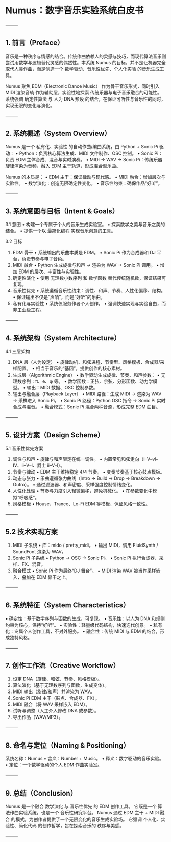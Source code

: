 # Numus：数字音乐实验系统白皮书

⸻

## 1. 前言（Preface）

音乐是一种秩序与情感的结合。传统作曲依赖人的灵感与技巧，而现代算法音乐则尝试用数学与逻辑替代灵感的偶然性。本系统 Numus 的目标，并不是让机器完全取代人类作曲，而是创造一个 数学驱动、音乐性优先、个人化实验 的音乐生成工具。

Numus 聚焦 EDM（Electronic Dance Music） 作为骨干音乐形式，同时引入 MIDI 渲染音轨 作为辅助层，实验性地探索 传统乐器与电子音乐融合的可能性。系统强调 确定性算法 与 人为 DNA 预设 的结合，在保证可听性与音乐性的同时，实现无限的变化与演化。

⸻

## 2. 系统概述（System Overview）

Numus 是一个 私有化、实验性 的自动作曲/编曲系统，由 Python + Sonic Pi 驱动：
 • Python：负责核心算法生成、MIDI 文件制作、OSC 控制。
 • Sonic Pi：负责 EDM 主体合成、混音与实时演奏。
 • MIDI → WAV → Sonic Pi：传统乐器旋律渲染为音频，融入 EDM 主干轨道，形成混合型乐曲。

Numus 的本质是：
 • EDM 主干：保证律动与现代感。
 • MIDI 融合：增加层次与实验性。
 • 数学演化：创造无限确定性变化。
 • 音乐性约束：确保作品“好听”。

⸻

## 3. 系统意图与目标（Intent & Goals）

3.1 意图
 • 构建一个专属于个人的音乐生成实验室。
 • 探索数学之美与音乐之美的结合。
 • 提供一个以 最简化编程 实现音乐创意的工具。

3.2 目标

 1. EDM 骨干
 • 系统输出的乐曲本质是 EDM。
 • Sonic Pi 作为合成器和 DJ 平台，负责节奏与电子音色。
 2. MIDI 融合
 • Python 生成旋律与和声 → 渲染为 WAV → Sonic Pi 调用。
 • 增加 EDM 的层次、丰富性与实验性。
 3. 确定性演化
 • 使用 无理数小数序列 和 数学函数 替代传统随机数，保证结果可复现。
 4. 音乐性优先
 • 系统遵循音乐性约束：调性、和声、节奏、人性化偏移、结构。
 • 保证输出不仅是“声响”，而是“好听”的乐曲。
 5. 私有化与实验性
 • 系统仅服务作者个人创作。
 • 强调快速实现与实验自由，而非工业级工程。

⸻

## 4. 系统架构（System Architecture）

4.1 三层架构

 1. DNA 层（人为设定）
 • 旋律动机、和弦进程、节奏型、风格模板、合成器/采样配置。
 • 相当于音乐的“基因”，提供创作的核心素材。
 2. 生成层（Algorithmic Engine）
 • 数学驱动生成旋律、节奏、和声参数：
 • 无理数序列：π、e、φ 等。
 • 数学函数：正弦、余弦、分形函数、动力学模型。
 • 输出：MIDI 数据、OSC 控制参数。
 3. 输出与融合层（Playback Layer）
 • MIDI 路径：生成 MIDI → 渲染为 WAV → 采样进入 Sonic Pi。
 • Sonic Pi 路径：Python OSC 指令 → Sonic Pi 实时合成与混音。
 • 融合模式：Sonic Pi 混合两种音源，形成完整 EDM 曲目。

⸻

## 5. 设计方案（Design Scheme）

5.1 音乐性优先方案

 1. 调性与和声
 • 旋律与和声限定在统一调性。
 • 内置常见和弦走向（I–V–vi–IV、ii–V–I、爵士 ii–V–I）。
 2. 节奏与律动
 • EDM 主干维持稳定 4/4 节奏。
 • 变奏节奏基于核心鼓点模板。
 3. 动态与张力
 • 乐曲遵循张力曲线（Intro → Build → Drop → Breakdown → Outro）。
 • 通过滤波器、和声密度、采样强度控制情绪变化。
 4. 人性化处理
 • 节奏与力度引入轻微偏移，避免机械化。
 • 在参数变化中模拟“呼吸感”。
 5. 风格模板
 • House、Trance、Lo-Fi EDM 等模板，保证风格一致性。

⸻

## 5.2 技术实现方案

 1. MIDI 子系统
 • 库：mido / pretty_midi。
 • 输出 MIDI，调用 FluidSynth / SoundFont 渲染为 WAV。
 2. Sonic Pi 子系统
 • Python → OSC → Sonic Pi。
 • Sonic Pi 执行合成器、采样、FX、混音。
 3. 融合模式
 • Sonic Pi 作为最终“DJ 舞台”。
 • MIDI 渲染 WAV 被当作采样嵌入，叠加在 EDM 骨干之上。

⸻

## 6. 系统特征（System Characteristics）

 • 确定性：基于数学序列与函数的生成，可复现。
 • 音乐性：以人为 DNA 和规则约束为核心，保持“好听”。
 • 实验性：轻量级代码结构，快速迭代创意。
 • 私有化：专属个人创作工具，不对外服务。
 • 融合性：传统 MIDI 与 EDM 的结合，形成独特风格。

⸻

## 7. 创作工作流（Creative Workflow）

 1. 设定 DNA（旋律、和弦、节奏、风格模板）。
 2. 算法演化（基于无理数序列与函数，生成变体）。
 3. MIDI 输出（旋律/和声）并渲染为 WAV。
 4. Sonic Pi EDM 主干（鼓点、合成器、FX）。
 5. MIDI 融合（将 WAV 采样嵌入 EDM）。
 6. 试听与调整（人工介入修改 DNA 或参数）。
 7. 导出作品（WAV/MP3）。

⸻

## 8. 命名与定位（Naming & Positioning）

系统名称：Numus
 • 含义：Number + Music。
 • 释义：数字驱动的音乐实验。
 • 定位：一个数学驱动的个人 EDM 作曲实验室。

⸻

## 9. 总结（Conclusion）

Numus 是一个融合 数学演化 与 音乐性优先 的 EDM 创作工具。
它既是一个 算法作曲实验系统，也是一个 音乐性研究平台。
Numus 通过 EDM 主干 + MIDI 融合 的模式，为创作者提供了一个无限变化的音乐生成实验场。
它强调 个人化、实验性、简化代码 的创作哲学，旨在探索音乐的 秩序与美感。

⸻
